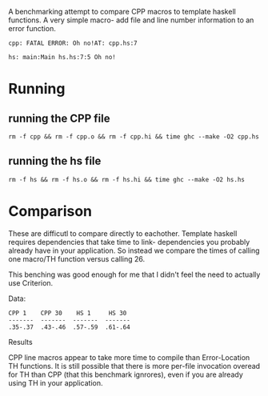 A benchmarking attempt to compare CPP macros to template haskell functions.
A very simple macro- add file and line number information to an error function.

    cpp: FATAL ERROR: Oh no!AT: cpp.hs:7

    hs: main:Main hs.hs:7:5 Oh no!

# Running

## running the CPP file

    rm -f cpp && rm -f cpp.o && rm -f cpp.hi && time ghc --make -O2 cpp.hs

## running the hs file

    rm -f hs && rm -f hs.o && rm -f hs.hi && time ghc --make -O2 hs.hs

# Comparison

These are difficutl to compare directly to eachother. Template haskell requires dependencies that take time to link- dependencies you probably already have in your application. So instead we compare the times of calling one macro/TH function versus calling 26.

This benching was good enough for me that I didn't feel the need to actually use Criterion.

Data:

    CPP 1    CPP 30    HS 1     HS 30
    -------  -------  -------  -------
    .35-.37  .43-.46  .57-.59  .61-.64

Results

CPP line macros appear to take more time to compile than Error-Location TH functions.
It is still possible that there is more per-file invocation overead for TH than CPP (that this benchmark ignrores), even if you are already using TH in your application.
